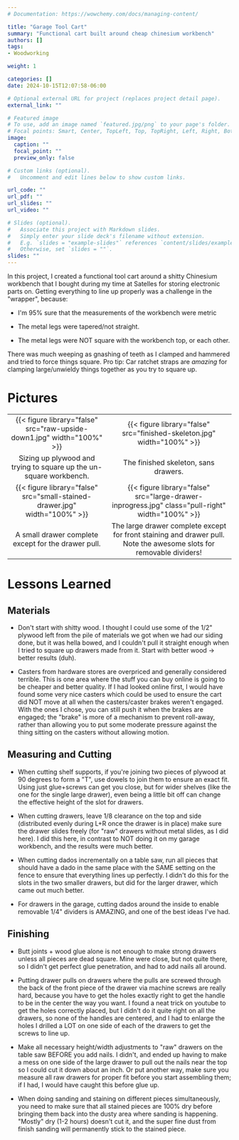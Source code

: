 ```yaml
---
# Documentation: https://wowchemy.com/docs/managing-content/

title: "Garage Tool Cart"
summary: "Functional cart built around cheap chinesium workbench"
authors: []
tags:
- Woodworking

weight: 1

categories: []
date: 2024-10-15T12:07:58-06:00

# Optional external URL for project (replaces project detail page).
external_link: ""

# Featured image
# To use, add an image named `featured.jpg/png` to your page's folder.
# Focal points: Smart, Center, TopLeft, Top, TopRight, Left, Right, BottomLeft, Bottom, BottomRight.
image:
  caption: ""
  focal_point: ""
  preview_only: false

# Custom links (optional).
#   Uncomment and edit lines below to show custom links.

url_code: ""
url_pdf: ""
url_slides: ""
url_video: ""

# Slides (optional).
#   Associate this project with Markdown slides.
#   Simply enter your slide deck's filename without extension.
#   E.g. `slides = "example-slides"` references `content/slides/example-slides.md`.
#   Otherwise, set `slides = ""`.
slides: ""
---
```


In this project, I created a functional tool cart around a shitty Chinesium
workbench that I bought during my time at Satelles for storing electronic parts
on. Getting everything to line up properly was a challenge in the "wrapper",
because:

- I'm 95% sure that the measurements of the workbench were metric

- The metal legs were tapered/not straight.

- The metal legs were NOT square with the workbench top, or each other.

There was much weeping as gnashing of teeth as I clamped and hammered and tried
to force things square. Pro tip: Car ratchet straps are _amazing_ for clamping
large/unwieldy things together as you try to square up.

# Pictures

|                                                                            |                                                                                                                     |
|:--------------------------------------------------------------------------:|:-------------------------------------------------------------------------------------------------------------------:|
| {{< figure library="false" src="raw-upside-down1.jpg" width="100%" >}}     | {{< figure library="false" src="finished-skeleton.jpg" width="100%" >}}                                             |
| Sizing up plywood and trying to square up the un-square workbench.         | The finished skeleton, sans drawers.                                                                                |
| {{< figure library="false" src="small-stained-drawer.jpg" width="100%" >}} | {{< figure library="false" src="large-drawer-inprogress.jpg"  class="pull-right" width="100%" >}}                   |
| A small drawer complete except for the drawer pull.                        | The large drawer complete except for front staining and drawer pull. Note the awesome slots for removable dividers! |

# Lessons Learned

## Materials

- Don't start with shitty wood. I thought I could use some of the 1/2" plywood
  left from the pile of materials we got when we had our siding done, but it was
  hella bowed, and I couldn't pull it straight enough when I tried to square up
  drawers made from it. Start with better wood -> better results (duh).

- Casters from hardware stores are overpriced and generally considered terrible.
  This is one area where the stuff you can buy online is going to be cheaper and
  better quality. If I had looked online first, I would have found some very
  nice casters which could be used to ensure the cart did NOT move at all when
  the casters/caster brakes weren't engaged. With the ones I chose, you can
  still push it when the brakes are engaged; the "brake" is more of a mechanism
  to prevent roll-away, rather than allowing you to put some moderate pressure
  against the thing sitting on the casters without allowing motion.

## Measuring and Cutting

- When cutting shelf supports, if you're joining two pieces of plywood at 90
  degrees to form a "T", use dowels to join them to ensure an exact fit. Using
  just glue+screws can get you close, but for wider shelves (like the one for
  the single large drawer), even being a little bit off can change the effective
  height of the slot for drawers.

- When cutting drawers, leave 1/8 clearance on the top and side (distributed
  evenly during L+R once the drawer is in place) make sure the drawer slides
  freely (for "raw" drawers without metal slides, as I did here). I did this
  here, in contrast to NOT doing it on my garage workbench, and the results were
  much better.

- When cutting dados incrementally on a table saw, run all pieces that should
  have a dado in the same place with the SAME setting on the fence to ensure
  that everything lines up perfectly. I didn't do this for the slots in the two
  smaller drawers, but did for the larger drawer, which came out much better.

- For drawers in the garage, cutting dados around the inside to enable removable
  1/4" dividers is AMAZING, and one of the best ideas I've had.

## Finishing

- Butt joints + wood glue alone is not enough to make strong drawers unless all
  pieces are dead square. Mine were close, but not quite there, so I didn't get
  perfect glue penetration, and had to add nails all around.

- Putting drawer pulls on drawers where the pulls are screwed through the back
  of the front piece of the drawer via machine screws are really hard, because
  you have to get the holes exactly right to get the handle to be in the center
  the way you want. I found a neat trick on youtube to get the holes correctly
  placed, but I didn't do it quite right on all the drawers, so none of the
  handles are centered, and I had to enlarge the holes I drilled a LOT on one
  side of each of the drawers to get the screws to line up.

- Make all necessary height/width adjustments to "raw" drawers on the table saw
  BEFORE you add nails. I didn't, and ended up having to make a mess on one side
  of the large drawer to pull out the nails near the top so I could cut it down
  about an inch. Or put another way, make sure you measure all raw drawers for
  proper fit before you start assembling them; if I had, I would have caught
  this before glue up.

- When doing sanding and staining on different pieces simultaneously, you need
  to make sure that all stained pieces are 100% dry before bringing them back
  into the dusty area where sanding is happening. "Mostly" dry (1-2 hours)
  doesn't cut it, and the super fine dust from finish sanding will permanently
  stick to the stained piece.
